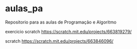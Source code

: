 # aulas_pa
Repositorio para as aulas de Programação e Algoritmo



exercicio scratch
https://scratch.mit.edu/projects/663819279/

scratch
https://scratch.mit.edu/projects/663846096/
